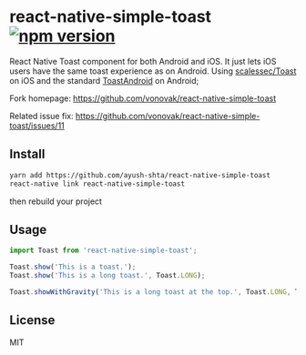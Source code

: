 # react-native-simple-toast [![npm version](https://badge.fury.io/js/react-native-simple-toast.svg)](https://badge.fury.io/js/react-native-simple-toast) 
React Native Toast component for both Android and iOS. It just lets iOS users have the same toast experience as on Android. Using [scalessec/Toast](https://github.com/scalessec/Toast) on iOS and the standard [ToastAndroid](http://facebook.github.io/react-native/docs/toastandroid.html) on Android;

Fork homepage: https://github.com/vonovak/react-native-simple-toast

Related issue fix: https://github.com/vonovak/react-native-simple-toast/issues/11

## Install

```bash
yarn add https://github.com/ayush-shta/react-native-simple-toast
react-native link react-native-simple-toast
```
then rebuild your project

## Usage

```javascript
import Toast from 'react-native-simple-toast';

Toast.show('This is a toast.');
Toast.show('This is a long toast.', Toast.LONG);

Toast.showWithGravity('This is a long toast at the top.', Toast.LONG, Toast.TOP)
```

## License

MIT

